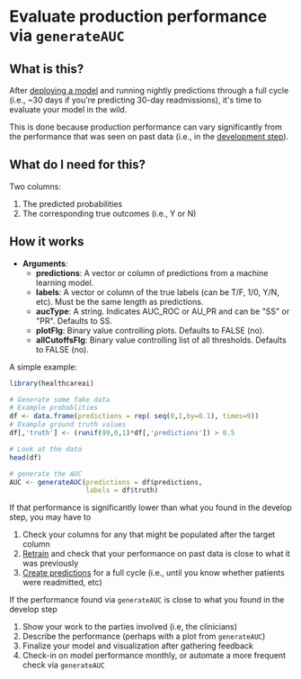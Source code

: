 # Evaluate production performance via `generateAUC`

## What is this?

After [deploying a model](http://healthcareai-r.readthedocs.io/en/latest/comparing-and-deploying/deploy/) and running nightly predictions through a full cycle (i.e., ~30 days if you're predicting 30-day readmissions), it's time to evaluate your model in the wild.

This is done because production performance can vary significantly from the performance that was seen on past data (i.e., in the [development step](http://healthcareai-r.readthedocs.io/en/latest/comparing-and-deploying/compare/)).

## What do I need for this?

Two columns:

1. The predicted probabilities
2. The corresponding true outcomes (i.e., Y or N)

## How it works

- __Arguments__:
    - __predictions__: A vector or column of predictions from a machine learning model.
    - __labels__: A vector or column of the true labels (can be T/F, 1/0, Y/N, etc). Must be the same length as predictions.
    - __aucType__: A string. Indicates AUC_ROC or AU_PR and can be "SS" or "PR". Defaults to SS.
    - __plotFlg__: Binary value controlling plots. Defaults to FALSE (no).
    - __allCutoffsFlg__: Binary value controlling list of all thresholds. Defaults to FALSE (no).
    
A simple example:
```r
library(healthcareai)

# Generate some fake data
# Example probablities
df <- data.frame(predictions = rep( seq(0,1,by=0.1), times=9))
# Example ground truth values
df[,'truth'] <- (runif(99,0,1)*df[,'predictions']) > 0.5

# Look at the data
head(df)

# generate the AUC
AUC <- generateAUC(predictions = df$predictions, 
                   labels = df$truth)
```

If that performance is significantly lower than what you found in the develop step, you may have to

1. Check your columns for any that might be populated after the target column
2. [Retrain](http://healthcareai-r.readthedocs.io/en/latest/comparing-and-deploying/compare/) and check that your performance on past data is close to what it was previously
3. [Create predictions](http://healthcareai-r.readthedocs.io/en/latest/comparing-and-deploying/deploy/) for a full cycle (i.e., until you know whether patients were readmitted, etc)

If the performance found via `generateAUC` is close to what you found in the develop step

1. Show your work to the parties involved (i.e, the clinicians)
2. Describe the performance (perhaps with a plot from `generateAUC`)
3. Finalize your model and visualization after gathering feedback
4. Check-in on model performance monthly, or automate a more frequent check via `generateAUC`



